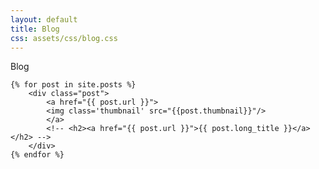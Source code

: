 ```yaml
---
layout: default
title: Blog
css: assets/css/blog.css
---
```


<div class="content">
	<div class="heading">Blog</div>

<div class="posts">

	{% for post in site.posts %}
		<div class="post">
			<a href="{{ post.url }}">
			<img class='thumbnail' src="{{post.thumbnail}}"/>
			</a>
			<!-- <h2><a href="{{ post.url }}">{{ post.long_title }}</a></h2> -->
		</div>
	{% endfor %}
</div>

<!--
	<div class="posts">
	{% for post in site.posts %}
		<div class="post">
			<img class='thumbnail' src="{{post.thumbnail}}"/>
		<h2><a href="{{ post.url }}">{{ post.long_title }}</a></h2>
		</div>
	{% endfor %}
	</div>
-->
</div>